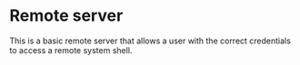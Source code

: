# Remote server

This is a basic remote server that allows a user with the correct credentials to access a remote system shell.
